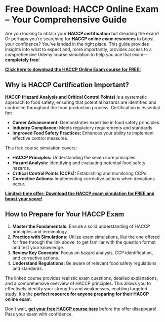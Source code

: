 # Free Download: HACCP Online Exam – Your Comprehensive Guide

Are you looking to obtain your **HACCP certification** but dreading the exam? Or perhaps you're searching for **HACCP online exam resources** to boost your confidence? You've landed in the right place. This guide provides insights into what to expect and, more importantly, provides access to a comprehensive Udemy course simulation to help you ace that exam—**completely free**!

[**Click here to download the HACCP Online Exam course for FREE!**](https://udemywork.com/haccp-online-exam)

## Why is HACCP Certification Important?

**HACCP (Hazard Analysis and Critical Control Points)** is a systematic approach to food safety, ensuring that potential hazards are identified and controlled throughout the food production process. Certification is essential for:

*   **Career Advancement:** Demonstrates expertise in food safety principles.
*   **Industry Compliance:** Meets regulatory requirements and standards.
*   **Improved Food Safety Practices:** Enhances your ability to implement effective control measures.

This free course simulation covers:

*   **HACCP Principles:** Understanding the seven core principles.
*   **Hazard Analysis:** Identifying and evaluating potential food safety hazards.
*   **Critical Control Points (CCPs):** Establishing and monitoring CCPs.
*   **Corrective Actions:** Implementing corrective actions when deviations occur.

[**Limited-time offer: Download the HACCP exam simulation for FREE and boost your score!**](https://udemywork.com/haccp-online-exam)

## How to Prepare for Your HACCP Exam

1.  **Master the Fundamentals:** Ensure a solid understanding of HACCP principles and terminology.
2.  **Practice with Simulations:** Utilize exam simulations, like the one offered for free through the link above, to get familiar with the question format and test your knowledge.
3.  **Review Key Concepts:** Focus on hazard analysis, CCP identification, and corrective actions.
4.  **Understand Regulations:** Be aware of relevant food safety regulations and standards.

The linked course provides realistic exam questions, detailed explanations, and a comprehensive overview of HACCP principles. This allows you to effectively identify your strengths and weaknesses, enabling targeted study. It's the **perfect resource for anyone preparing for their HACCP online exam**.

Don't wait, **[get your free HACCP course here](https://udemywork.com/haccp-online-exam)** before the offer disappears! Pass your exam with confidence.
